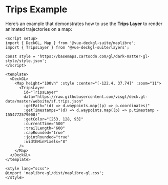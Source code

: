 <script setup>
import { DeckGL, Map } from '@vue-deckgl-suite/maplibre';
import { TripsLayer } from '@vue-deckgl-suite/layers';
import 'maplibre-gl/dist/maplibre-gl.css';
</script>


# Trips Example

Here’s an example that demonstrates how to use the **Trips Layer** to render animated trajectories on a map:

```vue
<script setup>
import { DeckGL, Map } from '@vue-deckgl-suite/maplibre';
import { TripsLayer } from '@vue-deckgl-suite/layers';

const style = 'https://basemaps.cartocdn.com/gl/dark-matter-gl-style/style.json';
</script>

<template>
  <DeckGL>
    <Map height="100vh" :style :center="[-122.4, 37.74]" :zoom="11">
      <TripsLayer
        id="TripsLayer"
        data="https://raw.githubusercontent.com/visgl/deck.gl-data/master/website/sf.trips.json"
        :getPath="(d) => d.waypoints.map((p) => p.coordinates)"
        :getTimestamps="(d) => d.waypoints.map((p) => p.timestamp - 1554772579000)"
        :getColor="[253, 128, 93]"
        :currentTime="500"
        :trailLength="600"
        :capRounded="true"
        :jointRounded="true"
        :widthMinPixels="8"
      />
    </Map>
  </DeckGL>
</template>

<style lang="scss">
@import 'maplibre-gl/dist/maplibre-gl.css';
</style>
```

<ClientOnly>
    <DeckGL>
        <Map 
            height="400px"
            :style="`https://basemaps.cartocdn.com/gl/dark-matter-gl-style/style.json`"
            :center="[-122.4, 37.74]"
            :zoom="11"
            :max-zoom="20"
            :pitch="30"
        >
            <TripsLayer
                id="TripsLayer"
                data="https://raw.githubusercontent.com/visgl/deck.gl-data/master/website/sf.trips.json"
                :getPath="(d) => d.waypoints.map((p) => p.coordinates)"
                :getTimestamps="(d) => d.waypoints.map((p) => p.timestamp - 1554772579000)"
                :getColor="[253, 128, 93]"
                :currentTime="500"
                :trailLength="600"
                :capRounded="true"
                :jointRounded="true"
                :widthMinPixels="8"
            />
        </Map>
    </DeckGL>
</ClientOnly>